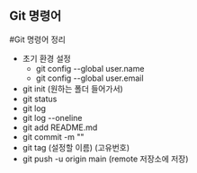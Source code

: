 ## Git 명령어

#Git 명령어 정리  
- 초기 환경 설정
  - git config --global user.name
  - git config --global user.email
- git init (원하는 폴더 들어가서)
- git status
- git log
- git log --oneline
- git add README.md
- git commit -m ""
- git tag (설정할 이름) (고유번호)
- git push -u origin main (remote 저장소에 저장)